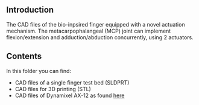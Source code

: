 ## Introduction

The CAD files of the bio-inpsired finger equipped with a novel actuation mechanism. The metacarpophalangeal (MCP) joint can implement flexion/extension and adduction/abduction concurrently, using 2 actuators.

## Contents

In this folder you can find:
* CAD files of a single finger test bed (SLDPRT) 
* CAD files for 3D printing (STL)
* CAD files of Dynamixel AX-12 as found [here](https://grabcad.com/library/dynamixel-ax-12a-1)

